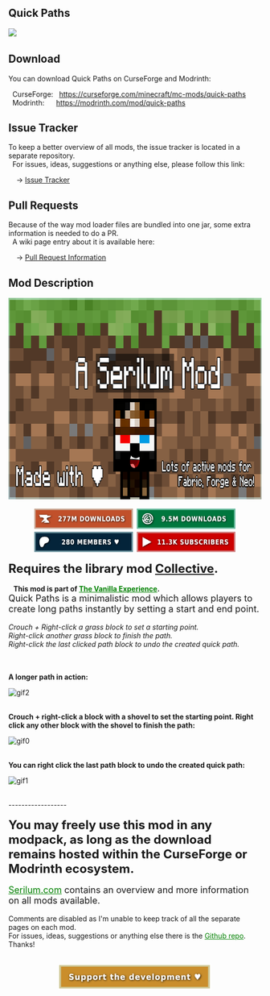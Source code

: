 <h2>Quick Paths</h2>

<p><a href="https://github.com/Serilum/Quick-Paths"><img src="https://serilum.com/assets/data/logo/quick-paths.png"></a></p><h2>Download</h2>

<p>You can download Quick Paths on CurseForge and Modrinth:</p><p>&nbsp;&nbsp;CurseForge: &nbsp;&nbsp;<a href="https://curseforge.com/minecraft/mc-mods/quick-paths">https://curseforge.com/minecraft/mc-mods/quick-paths</a><br>&nbsp;&nbsp;Modrinth: &nbsp;&nbsp;&nbsp;&nbsp;&nbsp;<a href="https://modrinth.com/mod/quick-paths">https://modrinth.com/mod/quick-paths</a></p>

<h2>Issue Tracker</h2>

<p>To keep a better overview of all mods, the issue tracker is located in a separate repository.<br>&nbsp;&nbsp;For issues, ideas, suggestions or anything else, please follow this link:</p>

<p>&nbsp;&nbsp;&nbsp;&nbsp;-> <a href="https://serilum.com/url/issue-tracker">Issue Tracker</a></p>

<h2>Pull Requests</h2>

<p>Because of the way mod loader files are bundled into one jar, some extra information is needed to do a PR.<br>&nbsp;&nbsp;A wiki page entry about it is available here:</p>

<p>&nbsp;&nbsp;&nbsp;&nbsp;-> <a href="https://serilum.com/url/pull-requests">Pull Request Information</a></p>

<h2>Mod Description</h2>

<p style="text-align:center"><a href="https://serilum.com/" rel="nofollow"><img src="https://github.com/Serilum/.cdn/raw/main/description/header/header.png" alt="" width="838" height="400"></a></p>

<p style="text-align:center"><a href="https://curseforge.com/members/serilum/projects" rel="nofollow"><img src="https://raw.githubusercontent.com/Serilum/.data-workflow/main/badges/svg/curseforge.svg" width="200"></a> <a href="https://modrinth.com/user/Serilum" rel="nofollow"><img src="https://raw.githubusercontent.com/Serilum/.data-workflow/main/badges/svg/modrinth.svg" width="200"></a> <a href="https://patreon.com/serilum" rel="nofollow"><img src="https://raw.githubusercontent.com/Serilum/.data-workflow/main/badges/svg/patreon.svg" width="200"></a> <a href="https://youtube.com/@serilum" rel="nofollow"><img src="https://raw.githubusercontent.com/Serilum/.data-workflow/main/badges/svg/youtube.svg" width="200"></a></p>

<p><strong><span style="font-size:24px">Requires the library mod&nbsp;<a style="font-size:24px" href="https://curseforge.com/minecraft/mc-mods/collective" rel="nofollow">Collective</a>.</span></strong><strong>&nbsp;<br><br> &nbsp; &nbsp;This mod is part of <span style="color:#008000"><a style="color:#008000" href="https://curseforge.com/minecraft/modpacks/the-vanilla-experience" rel="nofollow">The Vanilla Experience</a></span>.</strong><br><span style="font-size:18px">Quick Paths is a minimalistic mod which allows players to create long paths instantly by setting a start and end point.</span><br><br><span style="font-size:14px"><em>Crouch + Right-click a grass block to set a starting point.</em></span><br><span style="font-size:14px"><em>Right-click another grass block to finish the path.</em></span><br><span style="font-size:14px"><em>Right-click the last clicked path block to undo the created quick path.</em></span><br><br></p>

<p>&nbsp;<br><strong>A longer path in action:</strong></p>

<div class="spoiler">

<p><picture><img src="https://github.com/Serilum/.cdn/raw/main/projects/quick-paths/a.gif" alt="gif2" width="1000" height="532"></picture></p>

</div>

<p>&nbsp;<br><strong>Crouch + right-click a block with a shovel to set the starting point. Right click any other block with the shovel to finish the path:</strong></p>

<div class="spoiler">

<p><picture><img src="https://github.com/Serilum/.cdn/raw/main/projects/quick-paths/b.gif" alt="gif0" width="1000" height="530"></picture></p>

</div>

<p>&nbsp;<br><strong>You can right click the last path block to undo the created quick path:</strong></p>

<div class="spoiler">

<p><picture><img src="https://github.com/Serilum/.cdn/raw/main/projects/quick-paths/c.gif" alt="gif1" width="1000" height="534"></picture></p>

</div>

<p><br>------------------<br><br><span style="font-size:24px"><strong>You may freely use this mod in any modpack, as long as the download remains hosted within the CurseForge or Modrinth ecosystem.</strong></span><br><br><span style="font-size:18px"><a style="font-size:18px;color:#008000" href="https://serilum.com/" rel="nofollow">Serilum.com</a> contains an overview and more information on all mods available.</span><br><br><span style="font-size:14px">Comments are disabled as I'm unable to keep track of all the separate pages on each mod.</span><span style="font-size:14px"><br>For issues, ideas, suggestions or anything else there is the&nbsp;<a style="font-size:14px;color:#008000" href="https://github.com/Serilum/.issue-tracker" rel="nofollow">Github repo</a>. Thanks!</span><span style="font-size:6px"><br><br></span></p>

<p style="text-align:center"><a href="https://serilum.com/donate" rel="nofollow"><img src="https://github.com/Serilum/.cdn/raw/main/description/projects/support.svg" alt="" width="306" height="50"></a></p>